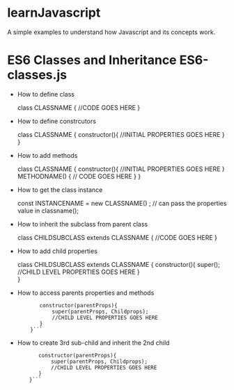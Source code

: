 # learnJavascript
A simple examples to understand how Javascript and its concepts work.

# ES6 Classes and Inheritance ES6-classes.js

- How to define class

    class CLASSNAME {
        //CODE GOES HERE
    }

- How to define constrcutors

    class CLASSNAME {
        constructor(){
            //INITIAL PROPERTIES GOES HERE
        }
    }

- How to add methods

     class CLASSNAME {
        constructor(){
            //INITIAL PROPERTIES GOES HERE
        }
        METHODNAME() {
            // CODE GOES HERE
        }
    }

- How to get the class instance

     const INSTANCENAME = new CLASSNAME() ; // can pass the properties value in classname();

- How to inherit the subclass from parent class

     class CHILDSUBCLASS extends CLASSNAME {
         //CODE GOES HERE
     }

- How to add child properties

    class CHILDSUBCLASS extends CLASSNAME {
           constructor(){
               super();
               //CHILD LEVEL PROPERTIES GOES HERE
           }    
        }

- How to access parents properties and methods

    ```class CHILDSUBCLASS extends CLASSNAME {
           constructor(parentProps){
               super(parentProps, Childprops);
               //CHILD LEVEL PROPERTIES GOES HERE
           }    
        }```

- How to create 3rd sub-child and inherit the 2nd child

 ```class CHILDSUB2ndCLASS extends CHILDSUBCLASS {
           constructor(parentProps){
               super(parentProps, Childprops);
               //CHILD LEVEL PROPERTIES GOES HERE
           }    
        }```
